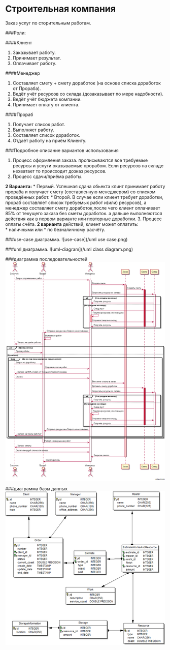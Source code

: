 ﻿# Строительная компания
Заказ услуг по сторительным работам.

###Роли:

####Клиент
1.  Заказывает работу.
1.  Принимает результат.
1.  Оплачивает работу.

####Менеджер
1.  Составляет смету + смету доработок (на основе списка доработок от Прораба).
1.  Ведёт учёт ресурсов со склада.(дозаказывает по мере надобности).
1.  Ведёт учёт бюджета компании.
1.  Принимает оплату от клиента.

####Прораб
1.  Получает список работ.
1.  Выполняет работу.
1.  Составляет список доработок.
1.  Отдаёт работу на приём Клиенту.

###Подробное описание вариантов использования
1.  Процесс оформления заказа.
прописываются все требуемые ресурсы и услуги оказываемые прорабом.
Если ресурсов на складе нехватает то происходит дозказ ресурсов.
2.  Процесс сдачи/приёма работы.

  **2 Варианта:**
    *  Первый. Успешная сдача обьекта клинт принимает работу прораба и получает смету (составленную менеджером) со списком проведённых работ.
    *  Второй. В случае если клиент требует доработки, прораб составляет список требуемых работ и(или) ресурсов), а менеджер составляет смету доработок,после чего клиент оплачивает 85% от текущего заказа без сметы доработок.
	а дальше выполняютсся действия как в первом варианте или повторные доработки.
3.  Процесс оплаты счёта.
  **2 варианта** действий, клиент может оплатить:  
    * наличными или 
    * по безналичному расчёту.

###use-case диаграмма.
![use-case](/uml use case.png)

###uml диаграмма.
![uml-diagram](/uml class diagram.png)

###диаграмма последовательностей
![sequence-diagram](/getimage.png)

###диаграмма базы данных
![database-diagram](/database.png)